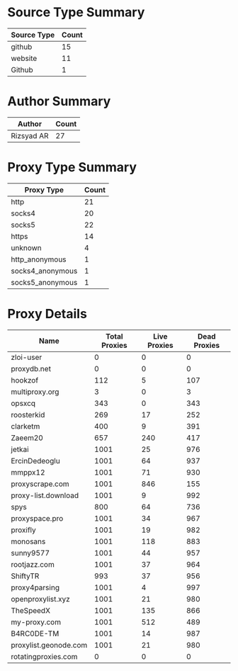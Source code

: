# Source Type Summary

| Source Type | Count |
|-------------|-------|
| github | 15 |
| website | 11 |
| Github | 1 |


# Author Summary

| Author | Count |
|--------|-------|
| Rizsyad AR | 27 |


# Proxy Type Summary

| Proxy Type | Count |
|------------|-------|
| http | 21 |
| socks4 | 20 |
| socks5 | 22 |
| https | 14 |
| unknown | 4 |
| http_anonymous | 1 |
| socks4_anonymous | 1 |
| socks5_anonymous | 1 |


# Proxy Details

| Name | Total Proxies | Live Proxies | Dead Proxies |
|------|---------------|--------------|---------------|
| zloi-user | 0 | 0 | 0 |
| proxydb.net | 0 | 0 | 0 |
| hookzof | 112 | 5 | 107 |
| multiproxy.org | 3 | 0 | 3 |
| opsxcq | 343 | 0 | 343 |
| roosterkid | 269 | 17 | 252 |
| clarketm | 400 | 9 | 391 |
| Zaeem20 | 657 | 240 | 417 |
| jetkai | 1001 | 25 | 976 |
| ErcinDedeoglu | 1001 | 64 | 937 |
| mmppx12 | 1001 | 71 | 930 |
| proxyscrape.com | 1001 | 846 | 155 |
| proxy-list.download | 1001 | 9 | 992 |
| spys | 800 | 64 | 736 |
| proxyspace.pro | 1001 | 34 | 967 |
| proxifly | 1001 | 19 | 982 |
| monosans | 1001 | 118 | 883 |
| sunny9577 | 1001 | 44 | 957 |
| rootjazz.com | 1001 | 37 | 964 |
| ShiftyTR | 993 | 37 | 956 |
| proxy4parsing | 1001 | 4 | 997 |
| openproxylist.xyz | 1001 | 21 | 980 |
| TheSpeedX | 1001 | 135 | 866 |
| my-proxy.com | 1001 | 512 | 489 |
| B4RC0DE-TM | 1001 | 14 | 987 |
| proxylist.geonode.com | 1001 | 21 | 980 |
| rotatingproxies.com | 0 | 0 | 0 |
